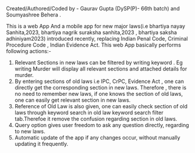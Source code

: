  Created/Authored/Coded by - Gaurav Gupta (DySP(P)- 66th batch) and Soumyashree Behera .

 This is a web App And a mobile app for new major laws(i.e bhartiya nayay Sanhita,2023, bhartiya nagrik suraksha sanhita,2023 , bhartiya saksha adhiniyam2023) introduced recently, replacing Indian Penal Code, Criminal Procedure Code , Indian Evidence Act.
 This web App basically performs following actions:-
 1. Relevant Sections in new laws can be filtered by writing keyword . Eg writing Murder will display all relevant sections and attached details for murder.
 2. By entering sections of old laws i.e IPC, CrPC, Evidence Act , one can directly get the corresponding section in new laws. Therefore , there is no need to remember new laws, if one knows the section of old laws, one can easily get relevant section in new laws.
 3. Reference of Old Law is also given, one can easily check section of old laws through keyword search in old law keyword search filter tab.Therefoe it remove the confusion regarding section in old laws.
 4. Query option gives user freedom to ask any question directly, regarding to new laws.
 5. Automatic update of the app if any changes occur, without manually updating it frequently.

    
